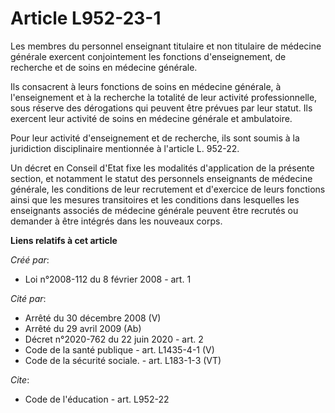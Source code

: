 # Article L952-23-1

Les membres du personnel enseignant titulaire et non titulaire de médecine générale exercent conjointement les fonctions
d'enseignement, de recherche et de soins en médecine générale. 

Ils consacrent à leurs fonctions de soins en médecine générale, à l'enseignement et à la recherche la totalité de leur
activité professionnelle, sous réserve des dérogations qui peuvent être prévues par leur statut. Ils exercent leur activité
de soins en médecine générale et ambulatoire. 

Pour leur activité d'enseignement et de recherche, ils sont soumis à la juridiction disciplinaire mentionnée à l'article L.
952-22.

Un décret en Conseil d'Etat fixe les modalités d'application de la présente section, et notamment le statut des personnels
enseignants de médecine générale, les conditions de leur recrutement et d'exercice de leurs fonctions ainsi que les mesures
transitoires et les conditions dans lesquelles les enseignants associés de médecine générale peuvent être recrutés ou
demander à être intégrés dans les nouveaux corps.

**Liens relatifs à cet article**

_Créé par_:

  - Loi n°2008-112 du 8 février 2008 - art. 1

_Cité par_:

  - Arrêté du 30 décembre 2008 (V)
  - Arrêté du 29 avril 2009 (Ab)
  - Décret n°2020-762 du 22 juin 2020 - art. 2
  - Code de la santé publique - art. L1435-4-1 (V)
  - Code de la sécurité sociale. - art. L183-1-3 (VT)

_Cite_:

  - Code de l'éducation - art. L952-22
